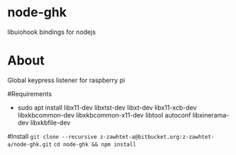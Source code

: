 # node-ghk
libuiohook bindings for nodejs

# About

Global keypress listener for raspberry pi  

#Requirements

- sudo apt install libx11-dev libxtst-dev libxt-dev libx11-xcb-dev libxkbcommon-dev libxkbcommon-x11-dev libtool autoconf libxinerama-dev libxkbfile-dev

#Install
``
  git clone --recursive z-zawhtet-a@bitbucket.org:z-zawhtet-a/node-ghk.git
``
``
  cd node-ghk && npm install
`` 

